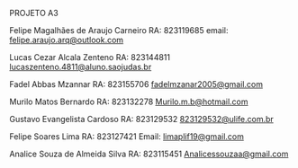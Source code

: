 PROJETO A3 

Felipe Magalhães de Araujo Carneiro
RA: 823119685
email: felipe.araujo.arq@outlook.com

Lucas Cezar Alcala Zenteno
RA: 823144811
lucaszenteno.4811@aluno.saojudas.br

Fadel Abbas Mzannar 
RA: 823155706
fadelmzanar2005@gmail.com

Murilo Matos Bernardo
RA: 823132278
Murilo.m.b@hotmail.com

Gustavo Evangelista Cardoso 
RA: 823129532
823129532@ulife.com.br

Felipe Soares Lima
RA: 823127421
Email: limaplif19@gmail.com

Analice Souza de Almeida Silva
RA: 823115451
Analicessouzaa@gmail.com
